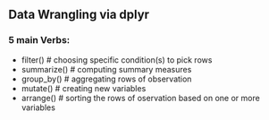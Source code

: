 ## Data Wrangling via dplyr
### 5 main Verbs:

- filter() # choosing specific condition(s) to pick rows
- summarize() # computing summary measures
- group_by() # aggregating rows of observation
- mutate() # creating new variables
- arrange() # sorting the rows of oservation based on one or more variables
